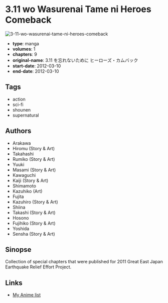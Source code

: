 # 3.11 wo Wasurenai Tame ni Heroes Comeback

![3-11-wo-wasurenai-tame-ni-heroes-comeback](https://cdn.myanimelist.net/images/manga/1/98669.jpg)

-   **type**: manga
-   **volumes**: 1
-   **chapters**: 9
-   **original-name**: 3.11 を忘れないために ヒーローズ・カムバック
-   **start-date**: 2012-03-10
-   **end-date**: 2012-03-10

## Tags

-   action
-   sci-fi
-   shounen
-   supernatural

## Authors

-   Arakawa
-   Hiromu (Story & Art)
-   Takahashi
-   Rumiko (Story & Art)
-   Yuuki
-   Masami (Story & Art)
-   Kawaguchi
-   Kaiji (Story & Art)
-   Shimamoto
-   Kazuhiko (Art)
-   Fujita
-   Kazuhiro (Story & Art)
-   Shiina
-   Takashi (Story & Art)
-   Hosono
-   Fujihiko (Story & Art)
-   Yoshida
-   Sensha (Story & Art)

## Sinopse

Collection of special chapters that were published for 2011 Great East Japan Earthquake Relief Effort Project.

## Links

-   [My Anime list](https://myanimelist.net/manga/56725/311_wo_Wasurenai_Tame_ni_Heroes_Comeback)
